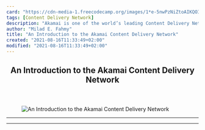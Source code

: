 ```yaml
---
card: "https://cdn-media-1.freecodecamp.org/images/1*e-5nwPzNiZtoAIKQOI7VJA.png"
tags: [Content Delivery Network]
description: "Akamai is one of the world’s leading Content Delivery Network"
author: "Milad E. Fahmy"
title: "An Introduction to the Akamai Content Delivery Network"
created: "2021-08-16T11:33:49+02:00"
modified: "2021-08-16T11:33:49+02:00"
---
```

<div class="site-wrapper">
<main id="site-main" class="site-main outer">
<div class="inner">
<article class="post-full post tag-content-delivery-network tag-technology tag-software-development tag-performance tag-security ">
<header class="post-full-header">
<h1 class="post-full-title">An Introduction to the Akamai Content Delivery Network</h1>
</header>
<figure class="post-full-image">
<picture>
<source media="(max-width: 700px)" sizes="1px" srcset="data:image/gif;base64,R0lGODlhAQABAIAAAAAAAP///yH5BAEAAAAALAAAAAABAAEAAAIBRAA7 1w">
<source media="(min-width: 701px)" sizes="(max-width: 800px) 400px,
(max-width: 1170px) 700px,
1400px" srcset="https://cdn-media-1.freecodecamp.org/images/1*e-5nwPzNiZtoAIKQOI7VJA.png 300w,
https://cdn-media-1.freecodecamp.org/images/1*e-5nwPzNiZtoAIKQOI7VJA.png 600w,
https://cdn-media-1.freecodecamp.org/images/1*e-5nwPzNiZtoAIKQOI7VJA.png 1000w,
https://cdn-media-1.freecodecamp.org/images/1*e-5nwPzNiZtoAIKQOI7VJA.png 2000w">
<img onerror="this.style.display='none'" src="https://cdn-media-1.freecodecamp.org/images/1*e-5nwPzNiZtoAIKQOI7VJA.png" alt="An Introduction to the Akamai Content Delivery Network">
</picture>
</figure>
<section class="post-full-content">
<div class="post-content">
</div>
<hr>
<hr>
</section>
</article>
</div>
</main>
</div>
<!-- Google Tag Manager (noscript) -->
<!-- End Google Tag Manager (noscript) -->
